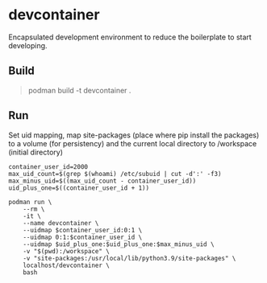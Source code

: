 # devcontainer
Encapsulated development environment to reduce the boilerplate to start developing.


## Build
> podman build -t devcontainer .


## Run
Set uid mapping, map site-packages (place where pip install the packages) to a volume (for persistency) and the current local directory to /workspace (initial directory)

```
container_user_id=2000
max_uid_count=$(grep $(whoami) /etc/subuid | cut -d':' -f3)
max_minus_uid=$((max_uid_count - container_user_id))
uid_plus_one=$((container_user_id + 1))

podman run \
    --rm \
    -it \
    --name devcontainer \
    --uidmap $container_user_id:0:1 \
    --uidmap 0:1:$container_user_id \
    --uidmap $uid_plus_one:$uid_plus_one:$max_minus_uid \
    -v "$(pwd):/workspace" \
    -v "site-packages:/usr/local/lib/python3.9/site-packages" \
    localhost/devcontainer \
    bash
```